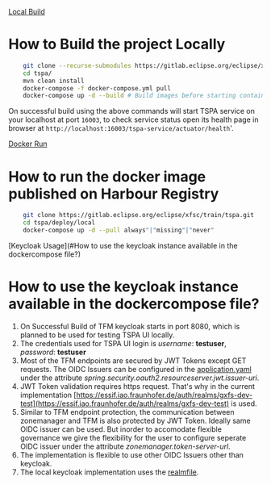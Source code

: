 [Local Build](#how-to-build-the-project-locally)
# How to Build the project Locally
```bash
    git clone --recurse-submodules https://gitlab.eclipse.org/eclipse/xfsc/train/tspa.git
    cd tspa/
    mvn clean install
    docker-compose -f docker-compose.yml pull
    docker-compose up -d --build # Build images before starting containers. 

```

On successful build using the above commands will start TSPA service on your localhost at port `16003`, to check service status open its health page in browser at `http://localhost:16003/tspa-service/actuator/health`'.

[Docker Run](#how-to-run-the-docker-image-published-on-harbour-registry)
# How to run the docker image published on Harbour Registry

```bash
    git clone https://gitlab.eclipse.org/eclipse/xfsc/train/tspa.git
    cd tspa/deploy/local
    docker-compose up -d --pull always"|"missing"|"never"
```
[Keycloak Usage](#How to use the keycloak instance available in the dockercompose file?)
# How to use the keycloak instance available in the dockercompose file?

1. On Successful Build of TFM keycloak starts in port 8080, which is planned to be used for testing TSPA UI locally.
2. The credentials used for TSPA UI login is _username_: **testuser**, _password_: **testuser**
3. Most of the TFM endpoints are secured by JWT Tokens except GET requests. The OIDC Issuers can be configured in the [application.yaml](../../src/main/resources/application.yml) under the attribute _spring.security.oauth2.resourceserver.jwt.issuer-uri_.
4. JWT Token validation requires https request. That's why in the current implementation [https://essif.iao.fraunhofer.de/auth/realms/gxfs-dev-test](https://essif.iao.fraunhofer.de/auth/realms/gxfs-dev-test) is used.
5. Similar to TFM endpoint protection, the communication between zonemanager and TFM is also protected by JWT Token. Ideally same OIDC issuer can be used. But inorder to accomodate flexible governance we give the flexibility for the user to configure seperate OIDC issuer under the attribute _zonemanager.token-server-url_.
6. The implementation is flexible to use other OIDC Issuers other than keycloak.
7. The local keycloak implementation uses the [realmfile](../../keycloak/realm-export.json).